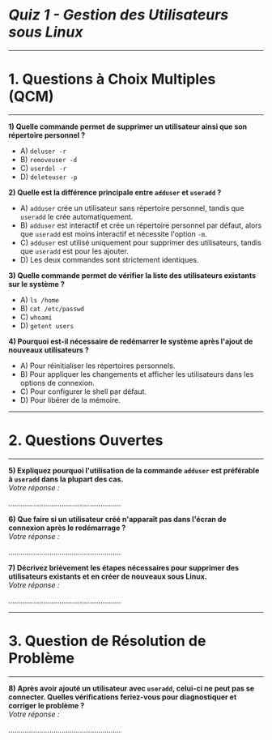 # *Quiz 1 - Gestion des Utilisateurs sous Linux*

----
# **1. Questions à Choix Multiples (QCM)**
----

**1) Quelle commande permet de supprimer un utilisateur ainsi que son répertoire personnel ?**  
- A) `deluser -r`  
- B) `removeuser -d`  
- C) `userdel -r`  
- D) `deleteuser -p`  



**2) Quelle est la différence principale entre `adduser` et `useradd` ?**  
- A) `adduser` crée un utilisateur sans répertoire personnel, tandis que `useradd` le crée automatiquement.  
- B) `adduser` est interactif et crée un répertoire personnel par défaut, alors que `useradd` est moins interactif et nécessite l'option `-m`.  
- C) `adduser` est utilisé uniquement pour supprimer des utilisateurs, tandis que `useradd` est pour les ajouter.  
- D) Les deux commandes sont strictement identiques.  



**3) Quelle commande permet de vérifier la liste des utilisateurs existants sur le système ?**  
- A) `ls /home`  
- B) `cat /etc/passwd`  
- C) `whoami`  
- D) `getent users`  


**4) Pourquoi est-il nécessaire de redémarrer le système après l'ajout de nouveaux utilisateurs ?**  
- A) Pour réinitialiser les répertoires personnels.  
- B) Pour appliquer les changements et afficher les utilisateurs dans les options de connexion.  
- C) Pour configurer le shell par défaut.  
- D) Pour libérer de la mémoire.  


---
# **2. Questions Ouvertes**
---

**5) Expliquez pourquoi l'utilisation de la commande `adduser` est préférable à `useradd` dans la plupart des cas.**  
*Votre réponse :*  

.......................................................

**6) Que faire si un utilisateur créé n'apparaît pas dans l'écran de connexion après le redémarrage ?**  
*Votre réponse :*  

.......................................................

**7) Décrivez brièvement les étapes nécessaires pour supprimer des utilisateurs existants et en créer de nouveaux sous Linux.**  
*Votre réponse :*  

.......................................................

----
# **3. Question de Résolution de Problème**
----

**8) Après avoir ajouté un utilisateur avec `useradd`, celui-ci ne peut pas se connecter. Quelles vérifications feriez-vous pour diagnostiquer et corriger le problème ?**  
*Votre réponse :*  

.......................................................
